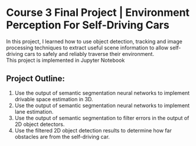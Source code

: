 # Course 3 Final Project | Environment Perception For Self-Driving Cars
  
In this project, I learned how to use object detection, tracking and image processing techniques to extract useful scene information to allow self-driving cars to safely and reliably traverse their environment.  
This project is implemented in Jupyter Notebook
  
## Project Outline:
  
1. Use the output of semantic segmentation neural networks to implement drivable space estimation in 3D.
2. Use the output of semantic segmentation neural networks to implement lane estimation.
3. Use the output of semantic segmentation to filter errors in the output of 2D object detectors.
4. Use the filtered 2D object detection results to determine how far obstacles are from the self-driving car.
